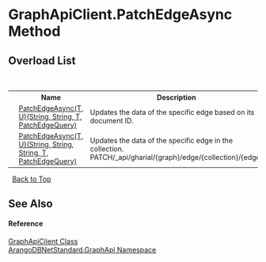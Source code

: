 # GraphApiClient.PatchEdgeAsync Method 
 


## Overload List
&nbsp;<table><tr><th></th><th>Name</th><th>Description</th></tr><tr><td>![Public method](media/pubmethod.gif "Public method")</td><td><a href="3a5525b6-cbfc-c863-f3d7-f3a70a52a168">PatchEdgeAsync(T, U)(String, String, T, PatchEdgeQuery)</a></td><td>
Updates the data of the specific edge based on its document ID.</td></tr><tr><td>![Public method](media/pubmethod.gif "Public method")</td><td><a href="a0bce150-04ef-4d91-035a-d43e35333d7c">PatchEdgeAsync(T, U)(String, String, String, T, PatchEdgeQuery)</a></td><td>
Updates the data of the specific edge in the collection. PATCH/_api/gharial/{graph}/edge/{collection}/{edge}</td></tr></table>&nbsp;
<a href="#graphapiclient.patchedgeasync-method">Back to Top</a>

## See Also


#### Reference
<a href="fbeb06c2-7ca5-a17a-b0c2-96abac64dfaa">GraphApiClient Class</a><br /><a href="5db3e172-88fa-722f-6e7f-25b7310b3db3">ArangoDBNetStandard.GraphApi Namespace</a><br />